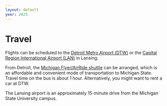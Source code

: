 ```yaml
---
layout: default
year: 2025
---
```


# Travel

Flights can be scheduled to the [Detroit Metro Airport (DTW)](https://www.metroairport.com/) or the [Capital Region International Airport (LAN)](https://www.flylansing.com/) in Lansing.

From Detroit, the [Michigan Flyer/AirRide shuttle](https://www.michiganflyer.com/) can be arranged, which is an affordable and convenient mode of transportation to Michigan State. Travel time on the bus is about 1 hour. Alternatively, you might want to rent a car at DTW.

The Lansing airport is an approximately 15-minute drive from the Michigan State University campus.
